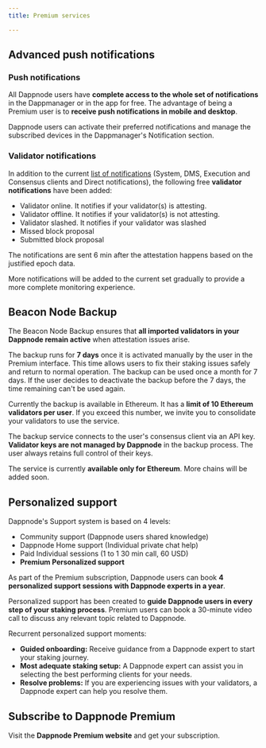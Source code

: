 ```yaml
---
title: Premium services

---
```



## Advanced push notifications
### Push notifications
All Dappnode users have **complete access to the whole set of notifications** in the Dappmanager or in the app for free. The advantage of being a Premium user is to **receive push notifications in mobile and desktop**.

Dappnode users can activate their preferred notifications and manage the subscribed devices in the Dappmanager's Notification section.

### Validator notifications
In addition to the current [list of notifications](https://docs.dappnode.io/docs/user/notifications/notifications-list) (System, DMS, Execution and Consensus clients and Direct notifications), the following free **validator notifications** have been added:

- Validator online. It notifies if your validator(s) is attesting.
- Validator offline. It notifies if your validator(s) is not attesting. 
- Validator slashed. It notifies if your validator was slashed
- Missed block proposal
- Submitted block proposal

The notifications are sent 6 min after the attestation happens based on the justified epoch data. 

More notifications will be added to the current set gradually to provide a more complete monitoring experience. 

## Beacon Node Backup

The Beacon Node Backup ensures that **all imported validators in your Dappnode remain active** when attestation issues arise. 

The backup runs for **7 days** once it is activated manually by the user in the Premium interface. This time allows users to fix their staking issues safely and return to normal operation. The backup can be used once a month for 7 days. If the user decides to deactivate the backup before the 7 days, the time remaining can't be used again.  

Currently the backup is available in Ethereum. It has a **limit of 10 Ethereum validators per user**. If you exceed this number, we invite you to consolidate your validators to use the service.

The backup service connects to the user's consensus client via an API key. **Validator keys are not managed by Dappnode** in the backup process. The user always retains full control of their keys.

The service is currently **available only for Ethereum**. More chains will be added soon.


## Personalized support

Dappnode's Support system is based on 4 levels: 
- Community support (Dappnode users shared knowledge)
- Dappnode Home support (Individual private chat help)
- Paid Individual sessions (1 to 1 30 min call, 60 USD)
- **Premium Personalized support** 

As part of the Premium subscription, Dappnode users can book **4 personalized support sessions with Dappnode experts in a year**.

Personalized support has been created to **guide Dappnode users in every step of your staking process**. Premium users can book a 30-minute video call to discuss any relevant topic related to Dappnode.

Recurrent personalized support moments: 

- **Guided onboarding:** Receive guidance from a Dappnode expert to start your staking journey.
- **Most adequate staking setup:** A Dappnode expert can assist you in selecting the best performing clients for your needs.
- **Resolve problems:** If you are experiencing issues with your validators, a Dappnode expert can help you resolve them.

## Subscribe to Dappnode Premium
Visit the **Dappnode Premium website** and get your subscription.
 
